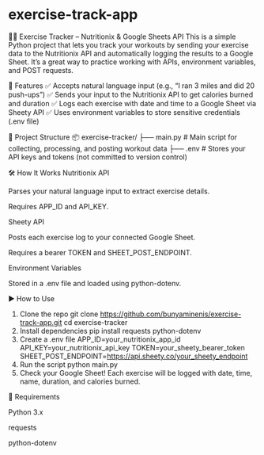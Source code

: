 # exercise-track-app
🏃‍♂️ Exercise Tracker – Nutritionix & Google Sheets API
This is a simple Python project that lets you track your workouts by sending your exercise data to the Nutritionix API and automatically logging the results to a Google Sheet. It’s a great way to practice working with APIs, environment variables, and POST requests.

🚀 Features
✅ Accepts natural language input (e.g., “I ran 3 miles and did 20 push-ups”)
✅ Sends your input to the Nutritionix API to get calories burned and duration
✅ Logs each exercise with date and time to a Google Sheet via Sheety API
✅ Uses environment variables to store sensitive credentials (.env file)

📁 Project Structure
📦 exercise-tracker/
├── main.py         # Main script for collecting, processing, and posting workout data
├── .env            # Stores your API keys and tokens (not committed to version control)

🛠️ How It Works
Nutritionix API

Parses your natural language input to extract exercise details.

Requires APP_ID and API_KEY.

Sheety API

Posts each exercise log to your connected Google Sheet.

Requires a bearer TOKEN and SHEET_POST_ENDPOINT.

Environment Variables

Stored in a .env file and loaded using python-dotenv.

▶️ How to Use
1. Clone the repo
  git clone https://github.com/bunyaminenis/exercise-track-app.git
  cd exercise-tracker
2. Install dependencies
   pip install requests python-dotenv
3. Create a .env file
   APP_ID=your_nutritionix_app_id
  API_KEY=your_nutritionix_api_key
  TOKEN=your_sheety_bearer_token
  SHEET_POST_ENDPOINT=https://api.sheety.co/your_sheety_endpoint
4. Run the script
   python main.py
5. Check your Google Sheet!
  Each exercise will be logged with date, time, name, duration, and calories burned.

📌 Requirements

  Python 3.x

  requests

  python-dotenv
